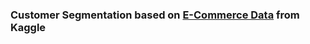 ### Customer Segmentation based on [E-Commerce Data](https://www.kaggle.com/datasets/carrie1/ecommerce-data) from Kaggle

